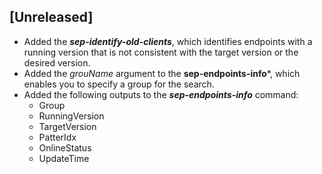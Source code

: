 ## [Unreleased]
 - Added the ***sep-identify-old-clients***, which identifies endpoints with a running
  version that is not consistent with the target version or the desired version.
 - Added the *grouName* argument to the **sep-endpoints-info***, which enables you to specify a group for the search.
 - Added the following outputs to the ***sep-endpoints-info*** command:
    * Group
    * RunningVersion
    * TargetVersion
    * PatterIdx
    * OnlineStatus
    * UpdateTime
